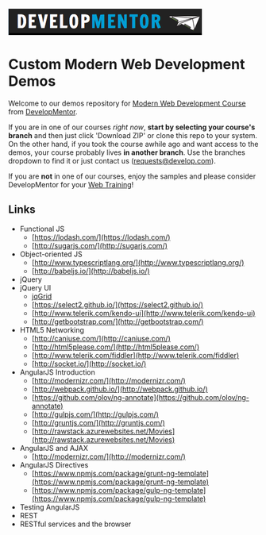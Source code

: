 [![Alt text](https://raw.githubusercontent.com/LearningLine/essential-swift-demos/master/images/dmlog.png)](https://develop.com)

Custom Modern Web Development Demos
===========

Welcome to our demos repository for 
[Modern Web Development Course](https://www.develop.com/training-course/modern-web-development-with-html5-mvc-web-api-angularjs-javascript-and-bootstrap) 
from [DevelopMentor](https://develop.com). 

If you are in one of our courses *right now*, **start by selecting your course's branch** and then just click 'Download ZIP' or clone this repo to your system. On the other hand, if you took the course awhile ago and want access to the demos, your course probably lives **in another branch**. Use the branches dropdown to find it or just contact us (requests@develop.com).

If you are **not** in one of our courses, enjoy the samples and please consider DevelopMentor for your [Web Training](https://www.develop.com/training-courses/web)!


## Links ##

- Functional JS
	- [https://lodash.com/](https://lodash.com/)
	- [http://sugarjs.com/](http://sugarjs.com/)
- Object-oriented JS
	- [http://www.typescriptlang.org/](http://www.typescriptlang.org/)
	- [http://babeljs.io/](http://babeljs.io/)
- jQuery
- jQuery UI
	- [jqGrid](http://www.trirand.com/blog/?page_id=5)
	- [https://select2.github.io/](https://select2.github.io/)
	- [http://www.telerik.com/kendo-ui](http://www.telerik.com/kendo-ui)
	- [http://getbootstrap.com/](http://getbootstrap.com/)
- HTML5 Networking
	- [http://caniuse.com/](http://caniuse.com/)
	- [http://html5please.com/](http://html5please.com/)
	- [http://www.telerik.com/fiddler](http://www.telerik.com/fiddler)
	- [http://socket.io/](http://socket.io/)
- AngularJS Introduction
	- [http://modernizr.com/](http://modernizr.com/)
	- [http://webpack.github.io/](http://webpack.github.io/)
	- [https://github.com/olov/ng-annotate](https://github.com/olov/ng-annotate)
	- [http://gulpjs.com/](http://gulpjs.com/)
	- [http://gruntjs.com/](http://gruntjs.com/)
	- [http://rawstack.azurewebsites.net/Movies](http://rawstack.azurewebsites.net/Movies)
- AngularJS and AJAX
	- [http://modernizr.com/](http://modernizr.com/)
- AngularJS Directives
	- [https://www.npmjs.com/package/grunt-ng-template](https://www.npmjs.com/package/grunt-ng-template)
	- [https://www.npmjs.com/package/gulp-ng-template](https://www.npmjs.com/package/gulp-ng-template)
- Testing AngularJS
- REST
- RESTful services and the browser
